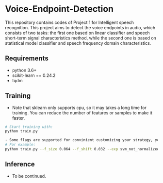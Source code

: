 #  Voice-Endpoint-Detection

This repository contains codes of Project 1 for Intelligent speech recognition. This project
aims to detect the voice endpoints in audio, which consists of two tasks: the first one based 
on linear classifier and speech short-term signal characteristics method, while the second one
is based on statistical model classifier and speech frequency domain characteristics.

## Requirements

- python 3.6+
- scikit-learn == 0.24.2
- tqdm

## Training
- Note that sklearn only supports cpu, so it may takes a long time for training. You can reduce the number of features
or samples to make it faster.
```bash
# Start training with: 
python train.py

- Some flags are supported for convinient customizing your strategy, you can check them in train.py.
# For example: 
python train.py --f_size 0.064 --f_shift 0.032 --exp svm_not_normalized --save_name train --model svm
```

## Inference
- To be continued.


